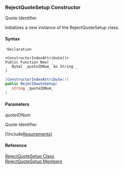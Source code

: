 ﻿### RejectQuoteSetup Constructor

Quote Identifier.

Initializes a new instance of the RejectQuoteSetup class.

#### Syntax

```vbnet
'Declaration

<ConstructorIndexAttribute()>
Public Function New( _
   ByVal _quoteIDNum_ As String _
)
```

```csharp
[ConstructorIndexAttribute()]
public RejectQuoteSetup( 
   string _quoteIDNum_
)
```

#### Parameters

_quoteIDNum_

Quote Identifier.

[!include[Requirements](../partials/requirements.md)]

#### Reference

[RejectQuoteSetup Class](FChoice.Toolkits.Clarify~FChoice.Toolkits.Clarify.Contracts.RejectQuoteSetup.md)  
[RejectQuoteSetup Members](FChoice.Toolkits.Clarify~FChoice.Toolkits.Clarify.Contracts.RejectQuoteSetup_members.md)